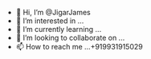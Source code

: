 - 👋 Hi, I’m @JigarJames
- 👀 I’m interested in ...
- 🌱 I’m currently learning ...
- 💞️ I’m looking to collaborate on ...
- 📫 How to reach me ...+919931915029

<!---
JigarJames/JigarJames is a ✨ special ✨ repository because its `README.md` (this file) appears on your GitHub profile.
You can click the Preview link to take a look at your changes.
--->
